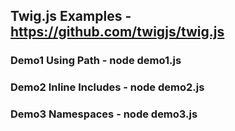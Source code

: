 ## Twig.js Examples - https://github.com/twigjs/twig.js

### Demo1 Using Path - node demo1.js
### Demo2 Inline Includes - node demo2.js
### Demo3 Namespaces - node demo3.js